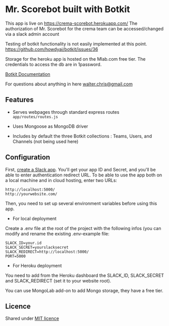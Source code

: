 # Mr. Scorebot built with Botkit

This app is live on https://crema-scorebot.herokuapp.com/
The authorization of Mr. Scorebot for the crema team can be accessed/changed via a slack admin account

Testing of botkit functionality is not easily implemented at this point. https://github.com/howdyai/botkit/issues/36

Storage for the heroku app is hosted on the Mlab.com free tier. The credentials to access the db are in 1password.

[Botkit Documentation](https://github.com/howdyai/botkit)

For questions about anything in here walter.chris@gmail.com
 
## Features

* Serves webpages through standard express routes
``` app/routes/routes.js ```

* Uses Mongoose as MongoDB driver
* Includes by default the three Botkit collections : Teams, Users, and Channels (not being used here)

## Configuration

First, [create a Slack app](https://api.slack.com/slack-apps).
You'll get your app ID and Secret, and you'll be able to enter authentication redirect URL. To be able to use the app both on a local machine and in cloud hosting, enter two URLs:
```
http://localhost:5000/
http://yourwebsite.com/
```

Then, you need to set up several environment variables before using this app.

* For local deployment

Create a .env file at the root of the project with the following infos (you can modify and rename the existing .env-example file:

```
SLACK_ID=your.id
SLACK_SECRET=yourslacksecret
SLACK_REDIRECT=http://localhost:5000/
PORT=5000
```

* For Heroku deployment

You need to add from the Heroku dashboard the SLACK_ID, SLACK_SECRET and SLACK_REDIRECT (set it to your website root).

You can use MongoLab add-on to add Mongo storage, they have a free tier.

## Licence
Shared under [MIT licence](http://choosealicense.com/licenses/mit/)
